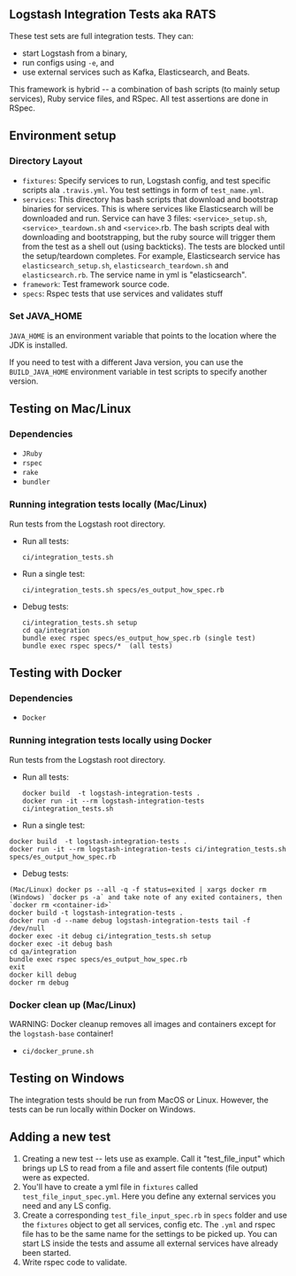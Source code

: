 ## Logstash Integration Tests aka RATS

These test sets are full integration tests. They can: 

* start Logstash from a binary, 
* run configs using `-e`, and 
* use external services such as Kafka, Elasticsearch, and Beats.

This framework is hybrid -- a combination of bash scripts (to mainly setup services), Ruby service files, and RSpec. All test assertions are done in RSpec.

## Environment setup

### Directory Layout

* `fixtures`: Specify services to run, Logstash config, and test specific scripts ala `.travis.yml`. You test settings in form of `test_name.yml`. 
* `services`: This directory has bash scripts that download and bootstrap binaries for services. This is where services like Elasticsearch will be downloaded and run. Service can have 3 files: `<service>_setup.sh`, `<service>_teardown.sh` and `<service>`.rb. The bash scripts deal with downloading and bootstrapping, but the ruby source will trigger them from the test as a shell out (using backticks). The tests are blocked until the setup/teardown completes. For example, Elasticsearch service has `elasticsearch_setup.sh`, `elasticsearch_teardown.sh` and `elasticsearch.rb`. The service name in yml is "elasticsearch".
* `framework`: Test framework source code.
* `specs`: Rspec tests that use services and validates stuff

### Set JAVA_HOME

`JAVA_HOME` is an environment variable that points to the location where the JDK is installed. 

If you need to test with a different Java version, you can use the `BUILD_JAVA_HOME` environment variable in test scripts to specify another version. 

## Testing on Mac/Linux

### Dependencies 
* `JRuby`
* `rspec` 
* `rake`
* `bundler`

### Running integration tests locally (Mac/Linux) 
Run tests from the Logstash root directory.

* Run all tests: 

  `ci/integration_tests.sh`
  
* Run a single test: 

  `ci/integration_tests.sh specs/es_output_how_spec.rb`
  
* Debug tests: 
  ```
  ci/integration_tests.sh setup 
  cd qa/integration
  bundle exec rspec specs/es_output_how_spec.rb (single test)
  bundle exec rspec specs/*  (all tests)
  ```
  
## Testing with Docker 

### Dependencies 
* `Docker`

### Running integration tests locally using Docker 

Run tests from the Logstash root directory.

* Run all tests:

  ```
  docker build  -t logstash-integration-tests .
  docker run -it --rm logstash-integration-tests ci/integration_tests.sh 
  ```
  
* Run a single test: 
```
docker build  -t logstash-integration-tests .
docker run -it --rm logstash-integration-tests ci/integration_tests.sh specs/es_output_how_spec.rb
``` 

* Debug tests:
```
(Mac/Linux) docker ps --all -q -f status=exited | xargs docker rm  
(Windows) `docker ps -a` and take note of any exited containers, then `docker rm <container-id>`
docker build -t logstash-integration-tests . 
docker run -d --name debug logstash-integration-tests tail -f /dev/null
docker exec -it debug ci/integration_tests.sh setup 
docker exec -it debug bash
cd qa/integration
bundle exec rspec specs/es_output_how_spec.rb
exit
docker kill debug
docker rm debug
```

### Docker clean up (Mac/Linux)

WARNING: Docker cleanup removes all images and containers except for the `logstash-base` container!

* `ci/docker_prune.sh`

## Testing on Windows

The integration tests should be run from MacOS or Linux.  However, the tests can be run locally within Docker on Windows.


## Adding a new test

1. Creating a new test -- lets use as example. Call it "test_file_input" which brings up LS to read from a file and assert file contents (file output) were as expected.
2. You'll have to create a yml file in `fixtures` called `test_file_input_spec.yml`. Here you define any external services you need and any LS config.
3. Create a corresponding `test_file_input_spec.rb` in `specs` folder and use the `fixtures` object to get all services, config etc. The `.yml` and rspec file has to be the same name for the settings to be picked up. You can start LS inside the tests and assume all external services have already been started.
4. Write rspec code to validate.


